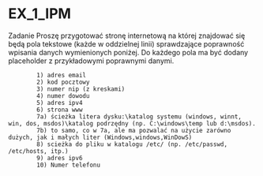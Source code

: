 # EX_1_IPM
Zadanie
			Proszę przygotować stronę internetową na której znajdować się będą pola tekstowe (każde 
			w oddzielnej linii) sprawdzające poprawność wpisania danych wymienionych poniżej. Do 
			każdego pola ma być dodany placeholder z przykładowymi poprawnymi danymi.

			1) adres email
			2) kod pocztowy
			3) numer nip (z kreskami)
			4) numer dowodu
			5) adres ipv4
			6) strona www
			7a) ścieżka litera dysku:\katalog systemu (windows, winnt, win, dos, msdos)\katalog podrzędny (np. C:\windows\temp lub d:\msdos). 
			7b) to samo, co w 7a, ale ma pozwalać na użycie zarówno dużych, jak i małych liter (Windows,windows,WinDowS)
			8) scieżka do pliku w katalogu /etc/ (np. /etc/passwd, /etc/hosts, itp.)
			9) adres ipv6
			10) Numer telefonu

